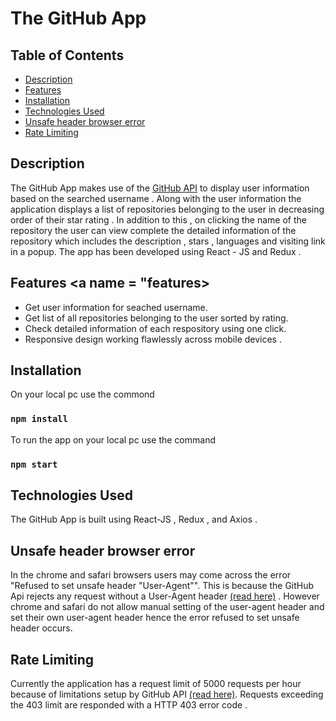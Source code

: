 # The GitHub App

## Table of Contents

- [Description ](#description)
- [Features](#features)
- [Installation](#installation)
- [Technologies Used](#technologies_used)
- [Unsafe header browser error](#unsafe_header)
- [Rate Limiting](#rate_limit)


## Description <a name = "description"></a>
The GitHub App makes use of the <a href = "https://docs.github.com/en/rest" target="_blank" rel="noreferrer" >GitHub API</a> to display user information based on the searched username . Along with the user information the application displays a list of repositories belonging to the user in decreasing order of their star rating . In addition to this , on clicking the name of the repository the user can view complete the detailed information of the repository which includes the description , stars , languages and visiting link in a popup. The app has been developed using React - JS and Redux  .

## Features <a name = "features></a>

- Get user information for seached username.
- Get list of all repositories belonging to the user sorted by rating.
- Check detailed information of each respository using one click.
- Responsive design working flawlessly across mobile devices .
 
## Installation <a name = "installation"></a>
On your local pc use the commond 
 ### `npm install`
To run the app on your local pc use the command
 ### `npm start`
 
## Technologies Used  <a name = "technologies_used"></a>
The GitHub App is built using React-JS , Redux , and Axios .
 
## Unsafe header browser error <a name = "unsafe_header"></a>
In the chrome and safari browsers users may come across the error "Refused to set unsafe header "User-Agent"". This is because the GitHub Api rejects any request without a User-Agent header [(read here)](https://docs.github.com/en/rest/overview/resources-in-the-rest-api#user-agent-required) . However chrome and safari do not allow manual setting of the user-agent header and set their own user-agent header hence the error refused to set unsafe header occurs.
 
## Rate Limiting<a name = "rate_limit"></a>
Currently the application has a request limit of 5000 requests per hour because of limitations setup by GitHub API [(read here)](https://docs.github.com/en/rest/overview/resources-in-the-rest-api#rate-limiting). Requests exceeding the 403 limit are responded with a HTTP 403 error code .
 
 
 

